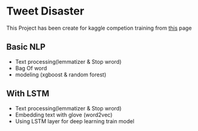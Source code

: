 # Tweet Disaster
This Project has been create for kaggle competion training from [this](https://www.kaggle.com/c/nlp-getting-started) page
## Basic NLP
* Text processing(lemmatizer & Stop wrord)
* Bag Of word
* modeling (xgboost & random forest)
## With LSTM
* Text processing(lemmatizer & Stop wrord)
* Embedding text with glove (word2vec)
* Using LSTM layer for deep learning train model
